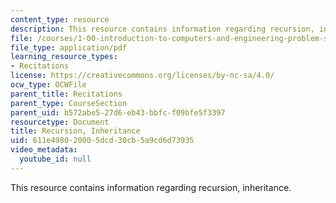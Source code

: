 ```yaml
---
content_type: resource
description: This resource contains information regarding recursion, inheritance.
file: /courses/1-00-introduction-to-computers-and-engineering-problem-solving-spring-2012/611e498020005dcd30cb5a9cd6d73935_MIT1_00S12_REC_5.pdf
file_type: application/pdf
learning_resource_types:
- Recitations
license: https://creativecommons.org/licenses/by-nc-sa/4.0/
ocw_type: OCWFile
parent_title: Recitations
parent_type: CourseSection
parent_uid: b572abe5-27d6-eb43-bbfc-f09bfe5f3397
resourcetype: Document
title: Recursion, Inheritance
uid: 611e4980-2000-5dcd-30cb-5a9cd6d73935
video_metadata:
  youtube_id: null
---
```

This resource contains information regarding recursion, inheritance.